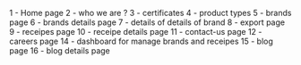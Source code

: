 1 - Home page
2 - who we are ?
3 - certificates
4 - product types
5 - brands page
6 - brands details page
7 - details of details of brand
8 - export page
9 - receipes page
10 - receipe details page
11 - contact-us page
12 - careers page
14 - dashboard for manage brands and receipes
15 - blog page
16 - blog details page
